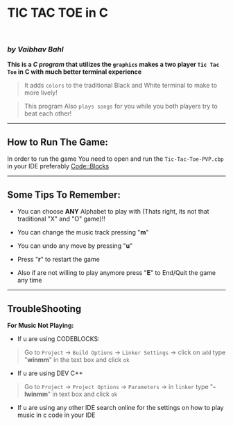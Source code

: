 # TIC TAC TOE in C <br><br>
### _by Vaibhav Bahl_

__This is a _C program_ that utilizes the `graphics` makes a two player `Tic Tac Toe` in C with much better terminal experience__

> It adds `colors` to the traditional Black and White terminal to make to more lively!

> This program Also `plays songs` for you while you both players try to beat each other!

***
## How to Run The Game:

In order to run the game You need to open and run the `Tic-Tac-Toe-PVP.cbp` in your IDE preferably [Code::Blocks](http://www.codeblocks.org/)

***
## Some Tips To Remember:
- You can choose **ANY** Alphabet to play with (Thats right, its not that traditional "X" and "O" game)!! 

- You can change the music track pressing "**m**"

- You can undo any move by pressing "**u**"

- Press "**r**" to restart the game

- Also if are not willing to play anymore press "**E**" to End/Quit the game any time

***
## TroubleShooting
__For Music Not Playing:__<br>
- If u are using CODEBLOCKS:
>Go to `Project` -> `Build Options` -> `Linker Settings` -> click on `add` type "**winmm**" in the text box and click `ok`

- If u are using DEV C++
>Go to `Project` -> `Project Options` -> `Parameters` -> in `linker` type "**-lwinmm**" in text box and click `ok`

- If u are using any other IDE search online for the settings on how to play music in c code in your IDE
